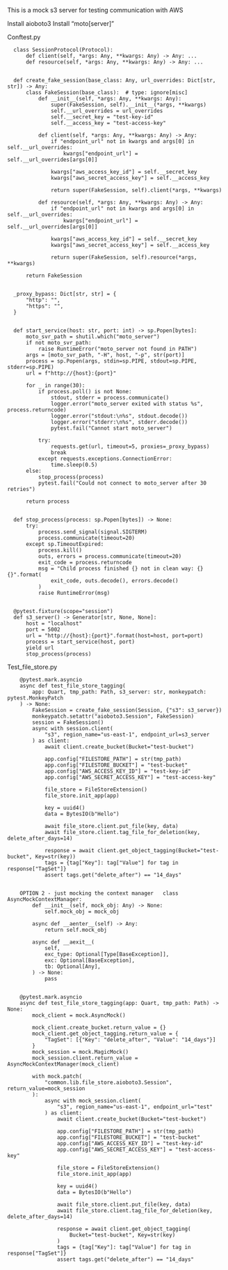 This is a mock s3 server for testing communication with AWS


Install aioboto3
Install “moto[server]”

Conftest.py

      
      class SessionProtocol(Protocol):
          def client(self, *args: Any, **kwargs: Any) -> Any: ...
          def resource(self, *args: Any, **kwargs: Any) -> Any: ...
      
      
      def create_fake_session(base_class: Any, url_overrides: Dict[str, str]) -> Any:
          class FakeSession(base_class):  # type: ignore[misc]
              def __init__(self, *args: Any, **kwargs: Any):
                  super(FakeSession, self).__init__(*args, **kwargs)
                  self.__url_overrides = url_overrides
                  self.__secret_key = "test-key-id"
                  self.__access_key = "test-access-key"
      
              def client(self, *args: Any, **kwargs: Any) -> Any:
                  if "endpoint_url" not in kwargs and args[0] in self.__url_overrides:
                      kwargs["endpoint_url"] = self.__url_overrides[args[0]]
      
                  kwargs["aws_access_key_id"] = self.__secret_key
                  kwargs["aws_secret_access_key"] = self.__access_key
      
                  return super(FakeSession, self).client(*args, **kwargs)
      
              def resource(self, *args: Any, **kwargs: Any) -> Any:
                  if "endpoint_url" not in kwargs and args[0] in self.__url_overrides:
                      kwargs["endpoint_url"] = self.__url_overrides[args[0]]
      
                  kwargs["aws_access_key_id"] = self.__secret_key
                  kwargs["aws_secret_access_key"] = self.__access_key
      
                  return super(FakeSession, self).resource(*args, **kwargs)
      
          return FakeSession
      
      
      _proxy_bypass: Dict[str, str] = {
          "http": "",
          "https": "",
      }
      
      
      def start_service(host: str, port: int) -> sp.Popen[bytes]:
          moto_svr_path = shutil.which("moto_server")
          if not moto_svr_path:
              raise RuntimeError("moto_server not found in PATH")
          args = [moto_svr_path, "-H", host, "-p", str(port)]
          process = sp.Popen(args, stdin=sp.PIPE, stdout=sp.PIPE, stderr=sp.PIPE)
          url = f"http://{host}:{port}"
      
          for _ in range(30):
              if process.poll() is not None:
                  stdout, stderr = process.communicate()
                  logger.error("moto_server exited with status %s", process.returncode)
                  logger.error("stdout:\n%s", stdout.decode())
                  logger.error("stderr:\n%s", stderr.decode())
                  pytest.fail("Cannot start moto_server")
      
              try:
                  requests.get(url, timeout=5, proxies=_proxy_bypass)
                  break
              except requests.exceptions.ConnectionError:
                  time.sleep(0.5)
          else:
              stop_process(process)
              pytest.fail("Could not connect to moto_server after 30 retries")
      
          return process
      
      
      def stop_process(process: sp.Popen[bytes]) -> None:
          try:
              process.send_signal(signal.SIGTERM)
              process.communicate(timeout=20)
          except sp.TimeoutExpired:
              process.kill()
              outs, errors = process.communicate(timeout=20)
              exit_code = process.returncode
              msg = "Child process finished {} not in clean way: {} {}".format(
                  exit_code, outs.decode(), errors.decode()
              )
              raise RuntimeError(msg)
      
      
      @pytest.fixture(scope="session")
      def s3_server() -> Generator[str, None, None]:
          host = "localhost"
          port = 5002
          url = "http://{host}:{port}".format(host=host, port=port)
          process = start_service(host, port)
          yield url
          stop_process(process)


Test_file_store.py

        
        @pytest.mark.asyncio
        async def test_file_store_tagging(
            app: Quart, tmp_path: Path, s3_server: str, monkeypatch: pytest.MonkeyPatch
        ) -> None:
            FakeSession = create_fake_session(Session, {"s3": s3_server})
            monkeypatch.setattr("aioboto3.Session", FakeSession)
            session = FakeSession()
            async with session.client(
                "s3", region_name="us-east-1", endpoint_url=s3_server
            ) as client:
                await client.create_bucket(Bucket="test-bucket")
        
                app.config["FILESTORE_PATH"] = str(tmp_path)
                app.config["FILESTORE_BUCKET"] = "test-bucket"
                app.config["AWS_ACCESS_KEY_ID"] = "test-key-id"
                app.config["AWS_SECRET_ACCESS_KEY"] = "test-access-key"
        
                file_store = FileStoreExtension()
                file_store.init_app(app)
        
                key = uuid4()
                data = BytesIO(b"Hello")
        
                await file_store.client.put_file(key, data)
                await file_store.client.tag_file_for_deletion(key, delete_after_days=14)
        
                response = await client.get_object_tagging(Bucket="test-bucket", Key=str(key))
                tags = {tag["Key"]: tag["Value"] for tag in response["TagSet"]}
                assert tags.get("delete_after") == "14_days"
        
        
        OPTION 2 - just mocking the context manager   class AsyncMockContextManager:
            def __init__(self, mock_obj: Any) -> None:
                self.mock_obj = mock_obj
        
            async def __aenter__(self) -> Any:
                return self.mock_obj
        
            async def __aexit__(
                self,
                exc_type: Optional[Type[BaseException]],
                exc: Optional[BaseException],
                tb: Optional[Any],
            ) -> None:
                pass
        
        
        @pytest.mark.asyncio
        async def test_file_store_tagging(app: Quart, tmp_path: Path) -> None:
            mock_client = mock.AsyncMock()
        
            mock_client.create_bucket.return_value = {}
            mock_client.get_object_tagging.return_value = {
                "TagSet": [{"Key": "delete_after", "Value": "14_days"}]
            }
            mock_session = mock.MagicMock()
            mock_session.client.return_value = AsyncMockContextManager(mock_client)
        
            with mock.patch(
                "common.lib.file_store.aioboto3.Session", return_value=mock_session
            ):
                async with mock_session.client(
                    "s3", region_name="us-east-1", endpoint_url="test"
                ) as client:
                    await client.create_bucket(Bucket="test-bucket")
        
                    app.config["FILESTORE_PATH"] = str(tmp_path)
                    app.config["FILESTORE_BUCKET"] = "test-bucket"
                    app.config["AWS_ACCESS_KEY_ID"] = "test-key-id"
                    app.config["AWS_SECRET_ACCESS_KEY"] = "test-access-key"
        
                    file_store = FileStoreExtension()
                    file_store.init_app(app)
        
                    key = uuid4()
                    data = BytesIO(b"Hello")
        
                    await file_store.client.put_file(key, data)
                    await file_store.client.tag_file_for_deletion(key, delete_after_days=14)
        
                    response = await client.get_object_tagging(
                        Bucket="test-bucket", Key=str(key)
                    )
                    tags = {tag["Key"]: tag["Value"] for tag in response["TagSet"]}
                    assert tags.get("delete_after") == "14_days"
